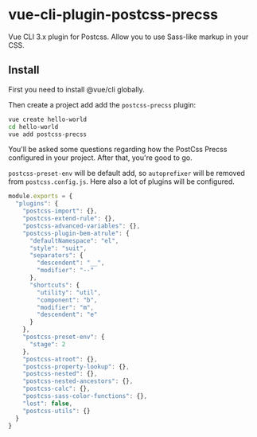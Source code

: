 # vue-cli-plugin-postcss-precss
Vue CLI 3.x plugin for Postcss. Allow you to use Sass-like markup in your CSS.

## Install
First you need to install @vue/cli globally.

Then create a project add add the `postcss-precss` plugin:

```bash
vue create hello-world
cd hello-world
vue add postcss-precss
```

You'll be asked some questions regarding how the PostCss Precss configured in your project. After that, you're good to go.

`postcss-preset-env` will be default add, so `autoprefixer` will be removed from `postcss.config.js`. Here also a lot of plugins will be configured.

```js
module.exports = {
  "plugins": {
    "postcss-import": {},
    "postcss-extend-rule": {},
    "postcss-advanced-variables": {},
    "postcss-plugin-bem-atrule": {
      "defaultNamespace": "el",
      "style": "suit",
      "separators": {
        "descendent": "__",
        "modifier": "--"
      },
      "shortcuts": {
        "utility": "util",
        "component": "b",
        "modifier": "m",
        "descendent": "e"
      }
    },
    "postcss-preset-env": {
      "stage": 2
    },
    "postcss-atroot": {},
    "postcss-property-lookup": {},
    "postcss-nested": {},
    "postcss-nested-ancestors": {},
    "postcss-calc": {},
    "postcss-sass-color-functions": {},
    "lost": false,
    "postcss-utils": {}
  }
}
```